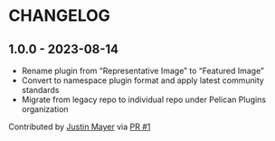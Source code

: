 CHANGELOG
=========

1.0.0 - 2023-08-14
------------------

- Rename plugin from “Representative Image” to “Featured Image”
- Convert to namespace plugin format and apply latest community standards
- Migrate from legacy repo to individual repo under Pelican Plugins organization

Contributed by [Justin Mayer](https://github.com/justinmayer) via [PR #1](https://github.com/pelican-plugins/featured-image/pull/1/)
